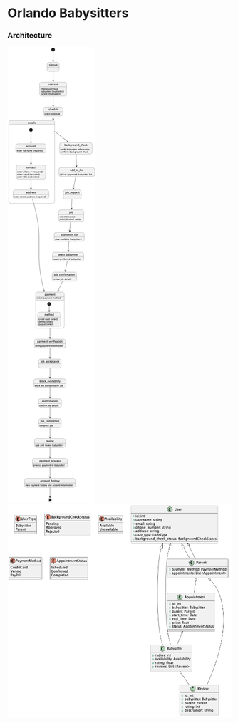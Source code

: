 # Orlando Babysitters

### Architecture
![See model/state.png for details.](model/state.png)
![See model/domain.png for details.](model/domain.png)
